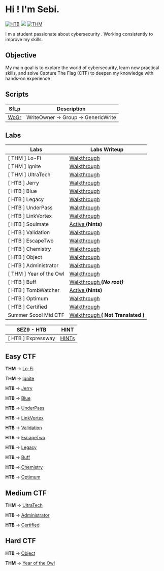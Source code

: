 # Hi ! I'm Sebi.
[![HTB](https://img.shields.io/badge/HTB-%23FF0000?style=for-the-badge&logo=hackthebox&logoColor=white)](https://app.hackthebox.com/users/1965214)
<a href="https://linkedin.com/in/stan-sebastian-undefined-89263b333/"><img src="https://img.shields.io/badge/-LinkedIn-0072b1?&style=for-the-badge&logo=linkedin&logoColor=white" /></a>
[![THM](https://img.shields.io/badge/THM-Blue?style=for-the-badge&logo=tryhackme&logoColor=white)](https://tryhackme.com/p/stansebastian215)

I m a student passionate about cybersecurity . Working consistently to improve my skills.

## Objective

My main goal is to explore the world of cybersecurity, learn new practical skills, and solve Capture The Flag (CTF) to deepen my knowledge with hands-on experience

## Scripts 

| SfLp |  Description |
|-----| -------|
| <a href="https://github.com/Seby26Dev/SfLp"> WoGr | WriteOwner -> Group -> GenericWrite |

## Labs

| Labs                                         | Labs Writeup          |
|-----------------------------------------------|----------------------------|
| [ THM ] Lo-Fi          | <a href="https://github.com/Seby26Dev/-THM-Lo-Fi"> Walkthrough </a>|
| [ THM ] Ignite           |<a href="https://github.com/Seby26Dev/-THM-Ignite"> Walkthrough </a>|
| [ THM ] UltraTech         | <a href="https://github.com/Seby26Dev/-THM-UltraTech"> Walkthrough </a>|
| [ HTB ] Jerry           | <a href="https://github.com/Seby26Dev/-HTB-Jerry"> Walkthrough </a>|
| [ HTB ] Blue             | <a href="https://github.com/Seby26Dev/-HTB-Blue/"> Walkthrough </a>|
| [ HTB ] Legacy           | <a href="https://github.com/Seby26Dev/-HTB-Legacy" > Walkthrough </a>|
| [ HTB ] UnderPass           | <a href="https://github.com/Seby26Dev/-HTB-UnderPass"> Walkthrough </a>|
| [ HTB ] LinkVortex           | <a href="https://github.com/Seby26Dev/-HTB-LinkVortex"> Walkthrough </a>|
| [ HTB ] Soulmate         | <a href="https://github.com/Seby26Dev/-HTB-Soulmate/"> Active  </a> __(hints)__|
| [ HTB ] Validation         | <a href="https://github.com/Seby26Dev/-HTB-Validation/"> Walkthrough <a> |
| [ HTB ] EscapeTwo      | <a href="https://github.com/Seby26Dev/-HTB-EscapeTwo/" > Walkthrough <a> |
| [ HTB ] Chemistry       | <a href="https://github.com/Seby26Dev/-HTB-Chemistry" >  Walkthrough <a> |
| [ HTB ] Object          | <a href="https://github.com/Seby26Dev/-HTB-Object/" > Walkthrough <a> |
| [ HTB ] Administrator    | <a href="https://github.com/Seby26Dev/-HTB-Administrator" > Walkthrough <a> |
| [ THM ]  Year of the Owl | <a href="https://github.com/Seby26Dev/-THM-Year-of-the-Owl/" >  Walkthrough <a> |
| [ HTB ] Buff            | <a href="https://github.com/Seby26Dev/-HTB-Buff" >  Walkthrough <a> __(_No root)___ |
| [ HTB ] TombWatcher      | <a href="https://github.com/Seby26Dev/-HTB-TombWatcher" > Active </a> __(hints)__|
| [ HTB ]  Optimum        | <a href="https://github.com/Seby26Dev/-HTB-Optimum" > Walkthrough <a> |
| [ HTB ] Certified      | <a href="https://github.com/Seby26Dev/-HTB-Certified" > Walkthrough <a> |
| Summer Scool Mid CTF | <a href="https://github.com/Seby26Dev/SSSV12/tree/main"> Walkthrough </a>  __( Not Translated )__




| SEZ9 - HTB                                    | HINT         |
|-----------------------------------------------|----------------------------|
| [ HTB ] Expressway     | <a href="https://github.com/Seby26Dev/-HTB-SEZ9-Expressway/" > HINTs <a> |







## Easy CTF
 __THM__ ->  <a href="https://github.com/Seby26Dev/-THM-Lo-Fi"> Lo-Fi </a>
 
__THM__ ->  <a href="https://github.com/Seby26Dev/-THM-Ignite"> Ignite </a>

__HTB__ ->   <a href="https://github.com/Seby26Dev/-HTB-Jerry"> Jerry </a>

__HTB__ ->  <a href="https://github.com/Seby26Dev/-HTB-Blue/"> Blue </a>

__HTB__ -> <a href="https://github.com/Seby26Dev/-HTB-UnderPass"> UnderPass </a>

__HTB__ -> <a href="https://github.com/Seby26Dev/-HTB-LinkVortex"> LinkVortex </a>

__HTB__ ->  <a href="https://github.com/Seby26Dev/-HTB-Validation/"> Validation <a>

__HTB__ -> <a href="https://github.com/Seby26Dev/-HTB-EscapeTwo/" > EscapeTwo <a>

__HTB__ -> <a href="https://github.com/Seby26Dev/-HTB-Legacy" > Legacy </a>

__HTB__ ->  <a href="https://github.com/Seby26Dev/-HTB-Buff" > Buff <a> 

__HTB__ -> <a href="https://github.com/Seby26Dev/-HTB-Chemistry" > Chemistry <a> 

__HTB__ -> <a href="https://github.com/Seby26Dev/-HTB-Optimum" > Optimum <a> 

## Medium CTF

__THM__ ->  <a href="https://github.com/Seby26Dev/-THM-UltraTech"> UltraTech </a>

__HTB__ ->  <a href="https://github.com/Seby26Dev/-HTB-Administrator" > Administrator </a>

__HTB__ -> <a href="https://github.com/Seby26Dev/-HTB-Certified" > Certified <a> 

## Hard CTF

 __HTB__ ->  <a href="https://github.com/Seby26Dev/-HTB-Object/" > Object </a>
 
 __THM__ -> <a href="https://github.com/Seby26Dev/-THM-Year-of-the-Owl/" > Year of the Owl </a>

